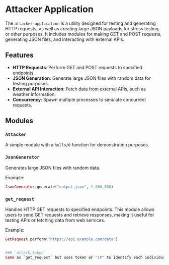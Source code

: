 # Attacker Application

The `attacker-application` is a utility designed for testing and generating HTTP requests, as well as creating large JSON payloads for stress testing or other purposes. It includes modules for making GET and POST requests, generating JSON files, and interacting with external APIs.

## Features

- **HTTP Requests**: Perform GET and POST requests to specified endpoints.
- **JSON Generation**: Generate large JSON files with random data for testing purposes.
- **External API Interaction**: Fetch data from external APIs, such as weather information.
- **Concurrency**: Spawn multiple processes to simulate concurrent requests.

## Modules

### `Attacker`
A simple module with a `hello/0` function for demonstration purposes.

### `JsonGenerator`
Generates large JSON files with random data.

Example: 
```elixir
JsonGenerator.generate("output.json", 1_000_000)
```

### `get_request`
Handles HTTP GET requests to specified endpoints. This module allows users to send GET requests and retrieve responses, making it useful for testing APIs or fetching data from web services.

Example:
```elixir
GetRequest.perform("https://api.example.com/data")


### `attack_token`
Same as `get_request` but uses token or "IP" to identify each individual client.


